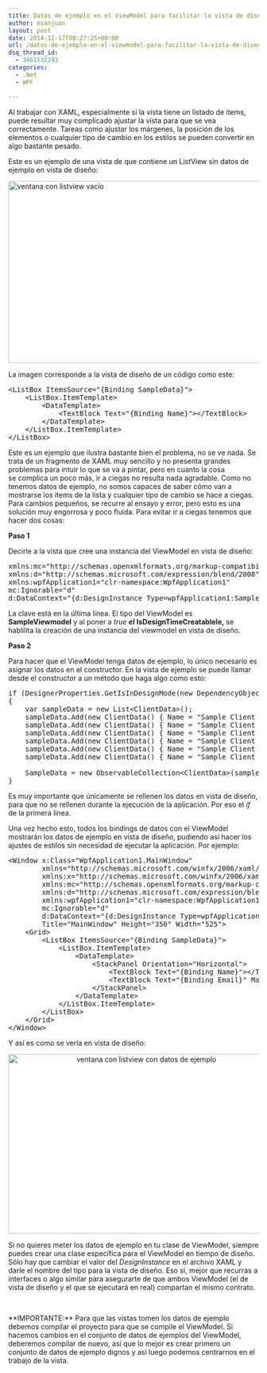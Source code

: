 ```yaml
---
title: Datos de ejemplo en el ViewModel para facilitar la vista de diseño
author: msanjuan
layout: post
date: 2014-12-17T00:27:25+00:00
url: /datos-de-ejemplo-en-el-viewmodel-para-facilitar-la-vista-de-diseno/
dsq_thread_id:
  - 3461532293
categories:
  - .Net
  - WPF

---
```

Al trabajar con XAML, especialmente si la vista tiene un listado de items, puede resultar muy complicado ajustar la vista para que se vea correctamente. Tareas como ajustar los márgenes, la posición de los elementos o cualquier tipo de cambio en los estilos se pueden convertir en algo bastante pesado.

Este es un ejemplo de una vista de que contiene un ListView sin datos de ejemplo en vista de diseño:

[<img class="  aligncenter wp-image-32 size-full" src="http://www.modestosanjuan.com/wp-content/uploads/2015/01/ventana-con-listview-vacío.png" alt="ventana con listview vacío" width="538" height="366" srcset="http://www.modestosanjuan.com/wp-content/uploads/2015/01/ventana-con-listview-vacío.png 538w, http://www.modestosanjuan.com/wp-content/uploads/2015/01/ventana-con-listview-vacío-300x204.png 300w" sizes="(max-width: 538px) 100vw, 538px" />][1]

La imagen corresponde a la vista de diseño de un código como este:

<pre class="lang:xhtml decode:true">&lt;ListBox ItemsSource="{Binding SampleData}"&gt;
    &lt;ListBox.ItemTemplate&gt;
        &lt;DataTemplate&gt;
            &lt;TextBlock Text="{Binding Name}"&gt;&lt;/TextBlock&gt;
        &lt;/DataTemplate&gt;
    &lt;/ListBox.ItemTemplate&gt;
&lt;/ListBox&gt;</pre>

Este es un ejemplo que ilustra bastante bien el problema, no se ve nada. Se trata de un fragmento de XAML muy sencillo y no presenta grandes problemas para intuir lo que se va a pintar, pero en cuanto la cosa se complica un poco más, ir a ciegas no resulta nada agradable. Como no tenemos datos de ejemplo, no somos capaces de saber cómo van a mostrarse los items de la lista y cualquier tipo de cambio se hace a ciegas. Para cambios pequeños, se recurre al ensayo y error, pero esto es una solución muy engorrosa y poco fluida. Para evitar ir a ciegas tenemos que hacer dos cosas:

**Paso 1**

Decirle a la vista que cree una instancia del ViewModel en vista de diseño:

<pre class="lang:xhtml decode:true">xmlns:mc="http://schemas.openxmlformats.org/markup-compatibility/2006"
xmlns:d="http://schemas.microsoft.com/expression/blend/2008"
xmlns:wpfApplication1="clr-namespace:WpfApplication1"
mc:Ignorable="d"
d:DataContext="{d:DesignInstance Type=wpfApplication1:SampleViewModel, IsDesignTimeCreatable=True}"
</pre>

La clave está en la última línea. El tipo del ViewModel es **SampleViewmodel** y al poner a _true **el**_ **IsDesignTimeCreatablele,** se hablilita la creación de una instancia del viewmodel en vista de diseño.

**Paso 2**

Para hacer que el ViewModel tenga datos de ejemplo, lo único necesario es asignar los datos en el constructor. En la vista de ejemplo se puede llamar desde el constructor a un método que haga algo como esto:

<pre class="lang:c# decode:true">if (DesignerProperties.GetIsInDesignMode(new DependencyObject()))
{
    var sampleData = new List&lt;ClientData&gt;();
    sampleData.Add(new ClientData() { Name = "Sample Client 1", Email = "email@domain.com" });
    sampleData.Add(new ClientData() { Name = "Sample Client 2", Email = "email@domain.com" });
    sampleData.Add(new ClientData() { Name = "Sample Client 3", Email = "email@domain.com" });
    sampleData.Add(new ClientData() { Name = "Sample Client 4", Email = "email@domain.com" });
    sampleData.Add(new ClientData() { Name = "Sample Client 5", Email = "email@domain.com" });
    sampleData.Add(new ClientData() { Name = "Sample Client 6", Email = "email@domain.com" });

    SampleData = new ObservableCollection&lt;ClientData&gt;(sampleData);
}
</pre>

Es muy importante que únicamente se rellenen los datos en vista de diseño, para que no se rellenen durante la ejecución de la aplicación. Por eso el _if_ de la primera línea.

Una vez hecho esto, todos los bindings de datos con el ViewModel mostrarán los datos de ejemplo en vista de diseño, pudiendo así hacer los ajustes de estilos sin necesidad de ejecutar la aplicación. Por ejemplo:

<pre class="lang:xhtml decode:true">&lt;Window x:Class="WpfApplication1.MainWindow"
        xmlns="http://schemas.microsoft.com/winfx/2006/xaml/presentation"
        xmlns:x="http://schemas.microsoft.com/winfx/2006/xaml"
        xmlns:mc="http://schemas.openxmlformats.org/markup-compatibility/2006"
        xmlns:d="http://schemas.microsoft.com/expression/blend/2008"
        xmlns:wpfApplication1="clr-namespace:WpfApplication1"
        mc:Ignorable="d"
        d:DataContext="{d:DesignInstance Type=wpfApplication1:SampleViewModel, IsDesignTimeCreatable=True}"
        Title="MainWindow" Height="350" Width="525"&gt;
    &lt;Grid&gt;
        &lt;ListBox ItemsSource="{Binding SampleData}"&gt;
            &lt;ListBox.ItemTemplate&gt;
                &lt;DataTemplate&gt;
                    &lt;StackPanel Orientation="Horizontal"&gt;
                        &lt;TextBlock Text="{Binding Name}"&gt;&lt;/TextBlock&gt;
                        &lt;TextBlock Text="{Binding Email}" Margin="15,0,0,0"&gt;&lt;/TextBlock&gt;
                    &lt;/StackPanel&gt;
                &lt;/DataTemplate&gt;
            &lt;/ListBox.ItemTemplate&gt;
        &lt;/ListBox&gt;
    &lt;/Grid&gt;
&lt;/Window&gt;
</pre>

Y así es como se vería en vista de diseño:

<p style="text-align: center;">
  <a href="http://www.modestosanjuan.com/wp-content/uploads/2015/01/ventana-con-listview-con-datos-de-ejemplo.png"><img class="alignnone size-full wp-image-35" src="http://www.modestosanjuan.com/wp-content/uploads/2015/01/ventana-con-listview-con-datos-de-ejemplo.png" alt="ventana con listview con datos de ejemplo" width="540" height="361" srcset="http://www.modestosanjuan.com/wp-content/uploads/2015/01/ventana-con-listview-con-datos-de-ejemplo.png 540w, http://www.modestosanjuan.com/wp-content/uploads/2015/01/ventana-con-listview-con-datos-de-ejemplo-300x201.png 300w" sizes="(max-width: 540px) 100vw, 540px" /></a>
</p>

Si no quieres meter los datos de ejemplo en tu clase de ViewModel, siempre puedes crear una clase específica para el ViewModel en tiempo de diseño. Sólo hay que cambiar el valor del _DesignInstance_ en el archivo XAML y darle el nombre del tipo para la vista de diseño. Eso si, mejor que recurras a interfaces o algo similar para asegurarte de que ambos ViewModel (el de vista de diseño y el que se ejecutará en real) compartan el mismo contrato.

&nbsp;

\*\*IMPORTANTE:\*\* Para que las vistas tomen los datos de ejemplo debemos compilar el proyecto para que se compile el ViewModel. Si hacemos cambios en el conjunto de datos de ejemplos del ViewModel, deberemos compilar de nuevo, así que lo mejor es crear primero un conjunto de datos de ejemplo dignos y así luego podemos centrarnos en el trabajo de la vista.

 [1]: http://www.modestosanjuan.com/wp-content/uploads/2015/01/ventana-con-listview-vacío.png